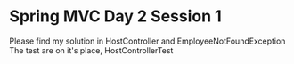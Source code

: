 # Spring MVC Day 2 Session 1
Please find my solution in HostController and EmployeeNotFoundException
The test are on it's place, HostControllerTest